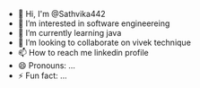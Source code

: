 - 👋 Hi, I'm @Sathvika442
- 👀 I’m interested in software engineereing
- 🌱 I’m currently learning java
- 💞️ I’m looking to collaborate on vivek technique
- 📫 How to reach me linkedin profile
- 😄 Pronouns: ...
- ⚡ Fun fact: ...

<!---
Sathvika442/Sathvika442 is a ✨ special ✨ repository because its `README.md` (this file) appears on your GitHub profile.
You can click the Preview link to take a look at your changes.
--->
